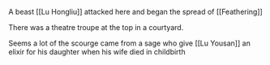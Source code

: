 A beast [[Lu Hongliu]] attacked here and began the spread of [[Feathering]]

There was a theatre troupe at the top in a courtyard.

Seems a lot of the scourge came from a sage who give [[Lu Yousan]] an elixir for his daughter when his wife died in childbirth


